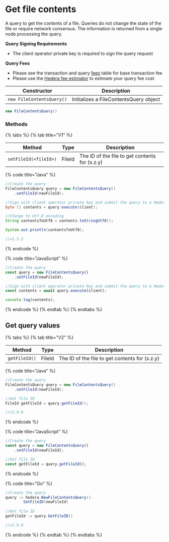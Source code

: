 # Get file contents

A query to get the contents of a file. Queries do not change the state of the file or require network consensus. The information is returned from a single node processing the query.

**Query Signing Requirements**

- The client operator private key is required to sign the query request

**Query Fees**

- Please see the transaction and query [fees](../../../../networks/mainnet/fees/#transaction-and-query-fees) table for base transaction fee
- Please use the [Hedera fee estimator](https://hedera.com/fees) to estimate your query fee cost

| Constructor               | Description                            |
| ------------------------- | -------------------------------------- |
| `new FileContentsQuery()` | Initializes a FileContentsQuery object |

```java
new FileContentsQuery()
```

### Methods

{% tabs %}
{% tab title="V1" %}

| Method                | Type   | Description                                                                                       |
| --------------------- | ------ | ------------------------------------------------------------------------------------------------- |
| `setFileId(<fileId>)` | FileId | The ID of the file to get contents for (x.z.y) |

{% code title="Java" %}

```java
//Create the query
FileContentsQuery query = new FileContentsQuery()
    .setFileId(newFileId);

//Sign with client operator private key and submit the query to a Hedera network
byte [] contents = query.execute(client);

//Change to Utf-8 encoding
String contentsToUtf8 = contents.toStringUtf8();

System.out.println(contentsToUtf8);

//v1.3.2
```

{% endcode %}

{% code title="JavaScript" %}

```javascript
//Create the query
const query = new FileContentsQuery()
    .setFileId(newFileId);

//Sign with client operator private key and submit the query to a Hedera network
const contents = await query.execute(client);

console.log(contents);
```

{% endcode %}
{% endtab %}
{% endtabs %}

## Get query values

{% tabs %}
{% tab title="V2" %}

| Method        | Type   | Description                                                                                       |
| ------------- | ------ | ------------------------------------------------------------------------------------------------- |
| `getFileId()` | FileId | The ID of the file to get contents for (x.z.y) |

{% code title="Java" %}

```java
//Create the query
FileContentsQuery query = new FileContentsQuery()
    .setFileId(newFileId);

//Get file ID
FileId getFileId = query.getFileId();

//v2.0.0
```

{% endcode %}

{% code title="JavaScript" %}

```javascript
//Create the query
const query = new FileContentsQuery()
    .setFileId(newFileId);

//Get file ID
const getFileId = query.getFileId();
```

{% endcode %}

{% code title="Go" %}

```java
//Create the query
query := hedera.NewFileContentsQuery().
		SetFileID(newFileId)
		
//Get file ID
getFileId := query.GetFileID()

//v2.0.0
```

{% endcode %}
{% endtab %}
{% endtabs %}

##
